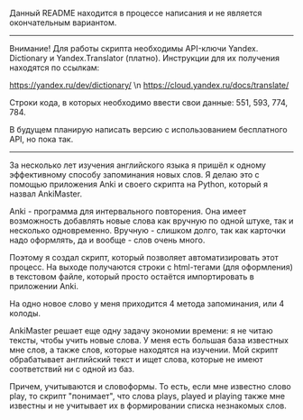 Данный README находится в процессе написания и не является окончательным вариантом.

***

Внимание! Для работы скрипта необходимы API-ключи Yandex. Dictionary и Yandex.Translator (платно). Инструкции для их получения находятся по ссылкам:

https://yandex.ru/dev/dictionary/ \n
https://cloud.yandex.ru/docs/translate/

Строки кода, в которых необходимо ввести свои данные: 551, 593, 774, 784.

В будущем планирую написать версию с использованием бесплатного API, но пока так.

***

За несколько лет изучения английского языка я пришёл к одному эффективному способу запоминания новых слов. Я делаю это с помощью приложения Anki и своего скрипта на Python, который я назвал AnkiMaster. 

Anki - программа для интервального повторения. Она имеет возможность добавлять новые слова как вручную по одной штуке, так и несколько одновременно. Вручную - слишком долго, так как карточки надо оформлять, да и вообще - слов очень много.

Поэтому я создал скрипт, который позволяет автоматизировать этот процесс. На выходе получаются строки с html-тегами (для оформления) в текстовом файле, который просто остаётся импортировать в приложении Anki.

На одно новое слово у меня приходится 4 метода запоминания, или 4 колоды.

AnkiMaster решает еще одну задачу экономии времени: я не читаю тексты, чтобы учить новые слова. У меня есть большая база известных мне слов, а также слов, которые находятся на изучении. Мой скрипт обрабатывает английский текст и ищет слова, которые не имеют соответствий ни с одной из баз.

Причем, учитываются и словоформы. То есть, если мне известно слово play, то скрипт "понимает", что слова plays, played и playing также мне известны и не учитывает их в формировании списка незнакомых слов.
